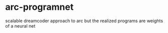 # arc-programnet
scalable dreamcoder approach to arc but the realized programs are weights of a neural net
